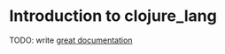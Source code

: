 # Introduction to clojure_lang

TODO: write [great documentation](http://jacobian.org/writing/great-documentation/what-to-write/)
